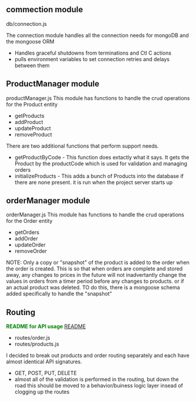 ## commection module
db/connection.js

The connection module handles all the connection needs for mongoDB and the mongoose ORM
- Handles graceful shutdowns from terminations and Ctl C actions
- pulls environment variables to set connection retries and delays between them


## ProductManager module
productManager.js
This module has functions to handle the crud operations for the Product entity
- getProducts
- addProduct
- updateProduct
- removeProduct


There are two additional functions that perform support needs.
- getProductByCode - This function does extactly what it says. It gets the Product by the productCode which is used for validation and managing orders
- initializeProducts - This adds a bunch of Products into the database if there are none present. it is run when the project server starts up


## orderManager module
orderManager.js
This module has functions to handle the crud operations for the Order entity
- getOrders
- addOrder
- updateOrder
- removeOrder

NOTE: Only a copy or "snapshot" of the product is added to the order when the order is created. This is so that when orders are complete and stored away, any changes to prices in the future will not inadvertantly change the values in orders from a timer period before any changes to products. or if an actual product was deleted.
TO do this, there is a mongoose schema added specifically to handle the "snapshot"

## Routing

**<span style="color:green">README for API usage</span>** [README](README.md)
- routes/order.js
- routes/products.js

I decided to break out products and order routing separately and each have almost identical API signatures.
- GET, POST, PUT, DELETE 
- almost all of the validation is performed in the routing, but down the road this should be moved to a behavior/buiness logic layer insead of clogging up the routes
